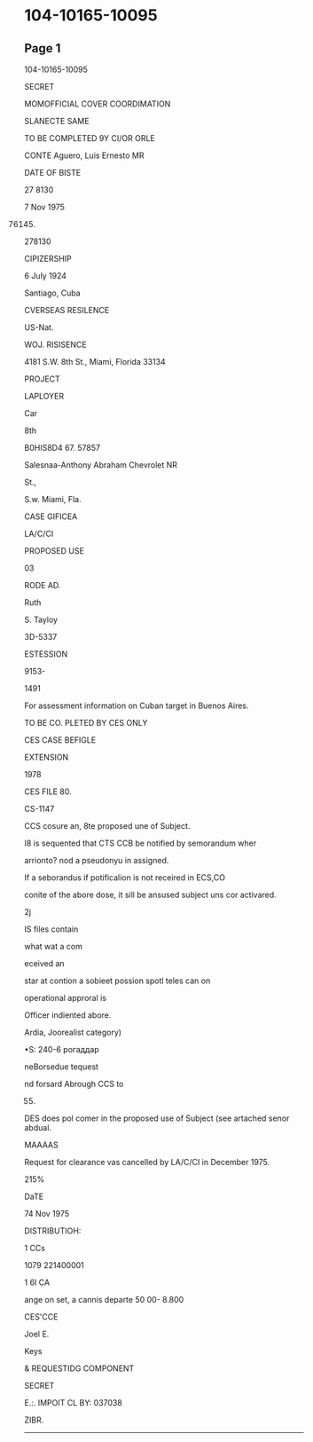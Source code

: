 # 104-10165-10095

## Page 1

104-10165-10095

SECRET

MOMOFFICIAL COVER COORDIMATION

SLANECTE SAME

TO BE COMPLETED 9Y CI/OR ORLE

CONTE Aguero, Luis Ernesto MR

DATE OF BISTE

27 8130

7 Nov 1975

76145.

278130

CIPIZERSHIP

6 July 1924

Santiago, Cuba

CVERSEAS RESILENCE

US-Nat.

WOJ. RISISENCE

4181 S.W. 8th St., Miami, Florida 33134

PROJECT

LAPLOYER

Car

8th

B0HIS8D4 67. 57857

Salesnaa-Anthony Abraham Chevrolet NR

St.,

S.w. Miami, Fla.

CASE GIFICEA

LA/C/CI

PROPOSED USE

03

RODE AD.

Ruth

S. Tayloy

3D-5337

ESTESSION

9153-

1491

For assessment information on Cuban target in Buenos Aires.

TO BE CO. PLETED BY CES ONLY

CES CASE BEFIGLE

EXTENSION

1978

CES FILE 80.

CS-1147

CCS cosure an, 8te proposed une of Subject.

I8 is sequented that CTS CCB be notified by semorandum wher

arrionto? nod a pseudonyu in assigned.

If a seborandus if potificalion is not receired in ECS,CO

conite of the abore dose, it sill be ansused subject uns cor activared.

2j

IS files contain

what wat a com

eceived an

star at contion a sobieet possion spotl teles can on

operational approral is

Officer indiented abore.

Ardia, Joorealist category)

•S: 240-6 рогаддар

neBorsedue tequest

nd forsard Abrough CCS to

55.

DES does pol comer in the proposed use of Subject (see artached senor abdual.

MAAAAS

Request for clearance vas cancelled by LA/C/CI in December 1975.

215%

DaTE

74 Nov 1975

DISTRIBUTIOH:

1 CCs

1079 221400001

1 6I CA

ange on set, a cannis departe 50 00- 8.800

CES'CCE

Joel E.

Keys

& REQUESTIDG COMPONENT

SECRET

E.:. IMPOIT CL BY: 037038

ZIBR.

---

